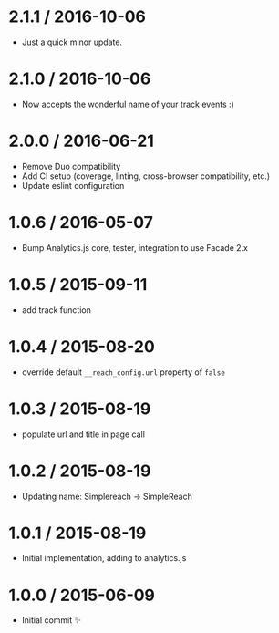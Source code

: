 
2.1.1 / 2016-10-06
==================

  * Just a quick minor update.
 
2.1.0 / 2016-10-06
==================

  * Now accepts the wonderful name of your track events :)

2.0.0 / 2016-06-21
==================

  * Remove Duo compatibility
  * Add CI setup (coverage, linting, cross-browser compatibility, etc.)
  * Update eslint configuration

1.0.6 / 2016-05-07
==================

  * Bump Analytics.js core, tester, integration to use Facade 2.x

1.0.5 / 2015-09-11
==================

 * add track function

1.0.4 / 2015-08-20
==================

  * override default `__reach_config.url` property of `false`

1.0.3 / 2015-08-19
==================
  
  * populate url and title in page call

1.0.2 / 2015-08-19
==================

  * Updating name: Simplereach -> SimpleReach

1.0.1 / 2015-08-19
==================

  * Initial implementation, adding to analytics.js

1.0.0 / 2015-06-09
==================

  * Initial commit :sparkles:
